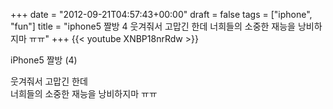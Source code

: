 +++
date = "2012-09-21T04:57:43+00:00"
draft = false
tags = ["iphone", "fun"]
title = "iphone5 짤방 4 웃겨줘서 고맙긴 한데 너희들의 소중한 재능을 낭비하지마 ㅠㅠ"
+++
{{< youtube XNBP18nrRdw >}}



iPhone5 짤방 (4)

웃겨줘서 고맙긴 한데  
너희들의 소중한 재능을 낭비하지마 ㅠㅠ
